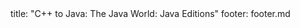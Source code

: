 <frontmatter>
title: "C++ to Java: The Java World: Java Editions"
footer: footer.md
</frontmatter>

<include src="navbar.md" boilerplate />

<include src="unit-inPage-asFlat.md" boilerplate />
